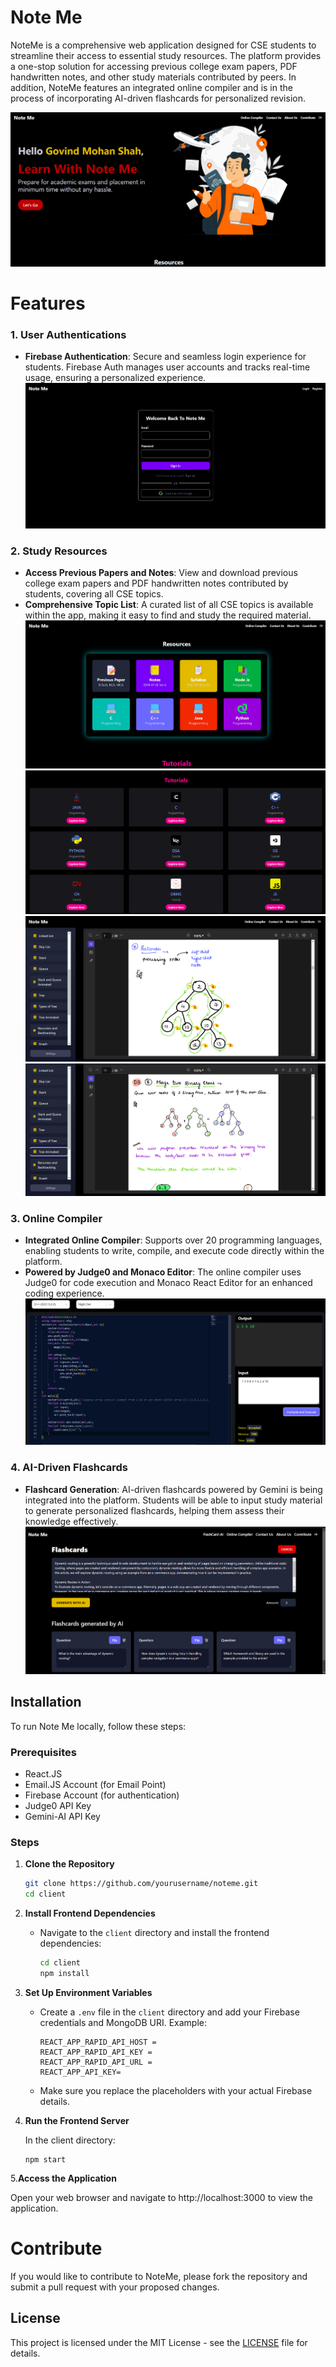 # Note Me
NoteMe is a comprehensive web application designed for CSE students to streamline their access to essential study resources. The platform provides a one-stop solution for accessing previous college exam papers, PDF handwritten notes, and other study materials contributed by peers. In addition, NoteMe features an integrated online compiler and is in the process of incorporating AI-driven flashcards for personalized revision.

<img src="https://github.com/govindmohan0/Note-Me/blob/main/client/Output/Screenshot%202024-08-22%20211133.png">
<br>

# Features

### 1. **User Authentications**
- **Firebase Authentication**: Secure and seamless login experience for students. Firebase Auth manages user accounts and tracks real-time usage, ensuring a personalized experience.
  <img src="https://github.com/govindmohan0/Note-Me/blob/main/client/Output/Screenshot%202024-08-22%20212227.png">

### 2. **Study Resources**
- **Access Previous Papers and Notes**: View and download previous college exam papers and PDF handwritten notes contributed by students, covering all CSE topics.
- **Comprehensive Topic List**: A curated list of all CSE topics is available within the app, making it easy to find and study the required material.
  <img src="https://github.com/govindmohan0/Note-Me/blob/main/client/Output/Screenshot%202024-08-22%20211155.png"><br>
  <img src="https://github.com/govindmohan0/Note-Me/blob/main/client/Output/Screenshot%202024-08-22%20211241.png"><br>
  <img src="https://github.com/govindmohan0/Note-Me/blob/main/client/Output/Screenshot%202024-08-22%20212511.png"><br>
  <img src="https://github.com/govindmohan0/Note-Me/blob/main/client/Output/Screenshot%202024-08-22%20220336.png"><br>
  
  

### 3. **Online Compiler**
- **Integrated Online Compiler**: Supports over 20 programming languages, enabling students to write, compile, and execute code directly within the platform.
- **Powered by Judge0 and Monaco Editor**: The online compiler uses Judge0 for code execution and Monaco React Editor for an enhanced coding experience.
  <img src="https://github.com/govindmohan0/Note-Me/blob/main/client/Output/Screenshot%202024-08-22%20212148.png">

### 4. **AI-Driven Flashcards**
- **Flashcard Generation**: AI-driven flashcards powered by  Gemini  is being integrated into the platform. Students will be able to input study material to generate personalized flashcards, helping them assess their knowledge effectively.
  <img src="https://github.com/govindmohan0/Note-Me/blob/main/client/Output/Screenshot%202024-08-25%20193145.png">
## Installation

To run Note Me locally, follow these steps:

### Prerequisites
- React.JS
- Email.JS Account (for Email Point)
- Firebase Account (for authentication)
- Judge0 API Key
- Gemini-AI API Key
### Steps

1. **Clone the Repository**
   ```bash
   git clone https://github.com/yourusername/noteme.git
   cd client
2. **Install Frontend Dependencies**
   - Navigate to the `client` directory and install the frontend dependencies:
     ```bash
     cd client
     npm install
     ```

3. **Set Up Environment Variables**
   - Create a `.env` file in the `client` directory and add your Firebase credentials and MongoDB URI. Example:
     ```
     REACT_APP_RAPID_API_HOST =
     REACT_APP_RAPID_API_KEY = 
     REACT_APP_RAPID_API_URL =
     REACT_APP_API_KEY=

     ```

   - Make sure you replace the placeholders with your actual Firebase details.
     
4. **Run the Frontend Server**

    In the client directory:
   ```
   npm start
   ```
5.**Access the Application**

Open your web browser and navigate to http://localhost:3000 to view the application.

# Contribute
If you would like to contribute to NoteMe, please fork the repository and submit a pull request with your proposed changes.

## License

This project is licensed under the MIT License - see the [LICENSE](./LICENSE) file for details.
